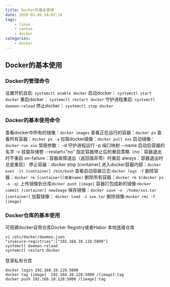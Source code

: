 ```yaml
---
title: Docker的基本使用
date: 2020-03-06 18:02:14
tags: 
    - linux
    - centos
    - docker
categories:
    - docker
---
```

## Docker的基本使用

### Docker的管理命令

设置开机自启:  `systemctl enable docker`
启动docker： `systemctl start docker`
重启docker： `systemctl restart docker`
守护进程重启: `systemctl daemon-reload`
停止docker： `systemctl stop docker`

### Docker的基本使用命令
查看docker中所有的镜像：`docker images`
查看正在运行的容器：`docker ps`
查看所有容器：`docker ps -a`
拉取docker镜像：`docker pull xxx`
启动镜像： `docker run xxx`
常用参数： -d 守护进程运行 -p 端口映射 --name 启动后容器的名字 -v 挂载存储卷 
--restart="no"
指定容器停止后的重启策略（no：容器退出时不重启  on-failure：容器故障退出（返回值非零）时重启 always：容器退出时总是重启）
停止容器：docker stop [container]
进入docker容器内部：`docker exec -it [container] /bin/bash`
查看启动容器日志:`docker logs -f`
删除容器：`docker rm [container](或者name)`
删除所有容器：`docker rm $(docker ps -a -q)`
上传镜像到仓库`docker push [image]`
容器打包成新的镜像:`docker commit [container] newImage`
保存镜像：`docker save -o  /home/xxx.tar [container]`
加载镜像： `docker load -i xxx.tar`
删除镜像:`docker rmi -f [image]`

### Docker仓库的基本使用
可搭建docker自带仓库Docker Registry或者Habor
本地连接仓库

    vi /etc/docker/daemon.json
    "insecure-registries":["192.168.10.128:5000"]
    systemctl daemon-reload
    systemctl restart docker

登录私有仓库

    docker login 192.168.10.128:5000
    docker tag [image]  192.168.10.128:5000 /[image]:tag
    docker push 192.168.10.128:5000 /[image]:tag


